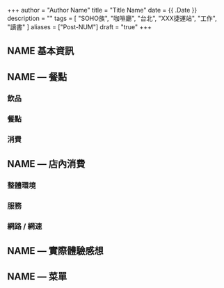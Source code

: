 +++
author = "Author Name"
title = "Title Name"
date = {{ .Date }}
description = ""
tags = [
    "SOHO族",
    "咖啡廳",
    "台北",
    "XXX捷運站",
    "工作",
    "讀書"
]
aliases = ["Post-NUM"]
draft = "true"
+++

## NAME 基本資訊

## NAME — 餐點

### 飲品

### 餐點

### 消費

## NAME — 店內消費

### 整體環境

### 服務

### 網路 / 網速

## NAME — 實際體驗感想

## NAME — 菜單